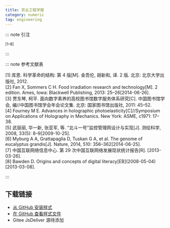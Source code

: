 ```yaml
--- 
title: 农业工程学报 
category: numeric 
tag: engineering 
--- 
```


<!-- 此文件由脚本自动生成，请勿手动修改！ -->  

  

::: note 引注  

<sup>[1–8]</sup>  

:::  

::: note 参考文献表  

<div class="csl-bib-body">
  <div class="csl-entry second-field-align-false hangingindent-false"> [1] 库恩. 科学革命的结构: 第 4 版[M]. 金吾伦, 胡新和, 译. 2 版. 北京: 北京大学出版社, 2012. </div>
  <div class="csl-entry second-field-align-false hangingindent-false"> [2] Fan X, Sommers C H. Food irradiation research and technology[M]. 2 edition. Ames, Iowa: Blackwell Publishing, 2013: 25–26[2014-06-26]. </div>
  <div class="csl-entry second-field-align-false hangingindent-false"> [3] 贾东琴, 柯平. 面向数字素养的高校图书馆数字服务体系研究[C]. 中国图书馆学会, 编//中国图书馆学会年会论文集. 北京: 国家图书馆出版社, 2011: 45–52. </div>
  <div class="csl-entry second-field-align-false hangingindent-false"> [4] Fourney M E. Advances in holographic photoelasticity[C]//Symposium on Applications of Holography in Mechanics. New York: ASME, c1971: 17–38. </div>
  <div class="csl-entry second-field-align-false hangingindent-false"> [5] 武丽丽, 华一新, 张亚军, 等. “北斗一号”监控管理网设计与实现[J]. 测绘科学, 2008, 33(5): 8–9[2009-10-25]. </div>
  <div class="csl-entry second-field-align-false hangingindent-false"> [6] Myburg A A, Grattapaglia D, Tuskan G A, et al. The genome of eucalyptus grandis[J]. Nature, 2014, 510: 356–362[2014-06-25]. </div>
  <div class="csl-entry second-field-align-false hangingindent-false"> [7] 中国互联网络信息中心. 第 29 次中国互联网络发展现状统计报告[R]. [2013-03-26]. </div>
  <div class="csl-entry second-field-align-false hangingindent-false"> [8] Bawden D. Origins and concepts of digital literacy[EB](2008-05-04)[2013-03-08]. </div>
</div>
  

:::  

<!-- more -->  

## 下载链接  

- [从 GitHub 安装样式](https://github.com/zotero-cn/styles/./raw/main/src/transactions-of-the-chinese-society-of-agricultural-engineering/transactions-of-the-chinese-society-of-agricultural-engineering.csl)  
- [在 GitHub 查看样式文件](https://github.com/zotero-cn/styles/./tree/main/src/transactions-of-the-chinese-society-of-agricultural-engineering/transactions-of-the-chinese-society-of-agricultural-engineering.csl)  
- Gitee JsDeliver 源待添加  

